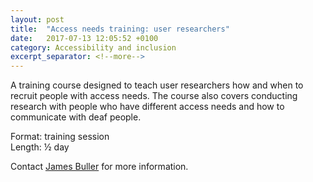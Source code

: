 ```yaml
---
layout: post
title:  "Access needs training: user researchers"
date:   2017-07-13 12:05:52 +0100
category: Accessibility and inclusion
excerpt_separator: <!--more-->
---
```


A training course designed to teach user researchers how and when to recruit people with access needs. The course also covers conducting research with people who have different access needs and how to communicate with deaf people.

Format: training session  
Length: ½ day

Contact <a href="mailto:CentreOfExcellenceCentral@digital.homeoffice.gov.uk">James Buller</a> for more information.
